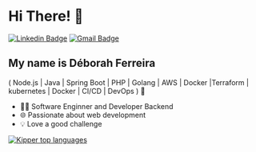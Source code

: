 
<h1>Hi There! 👋</h1>

[![Linkedin Badge](https://img.shields.io/badge/-LinkedIn-6633cc?style=flat-square&logo=Linkedin&logoColor=white&link=https://www.linkedin.com/in/deborah-fonseca/)](https://www.linkedin.com/in/deborah-fonseca/)
[![Gmail Badge](https://img.shields.io/badge/-deborahferreirafonseca@gmail.com-6633cc?style=flat-square&logo=Gmail&logoColor=white&link=mailto:deborahferreirafonseca@gmail.com)](mailto:deborahferreirafonseca@gmail.com)


## My name is Déborah Ferreira
( Node.js | Java | Spring Boot |  PHP | Golang | AWS | Docker |Terraform | kubernetes | Docker | CI/CD | DevOps ) 🚀
- 👩‍💻 Software Enginner and Developer Backend
- 🌐 Passionate about web development
- 💡 Love a good challenge


<div align="left">
  
[![Kipper top languages](https://github-readme-stats.vercel.app/api/top-langs/?username=DborahFerreira&theme=blue-white)](https://github.com/anuraghazra/github-readme-stats)
  
 </div>

<!---
DborahFerreira/DborahFerreira is a ✨ special ✨ repository because its `README.md` (this file) appears on your GitHub profile.
You can click the Preview link to take a look at your changes.
--->
